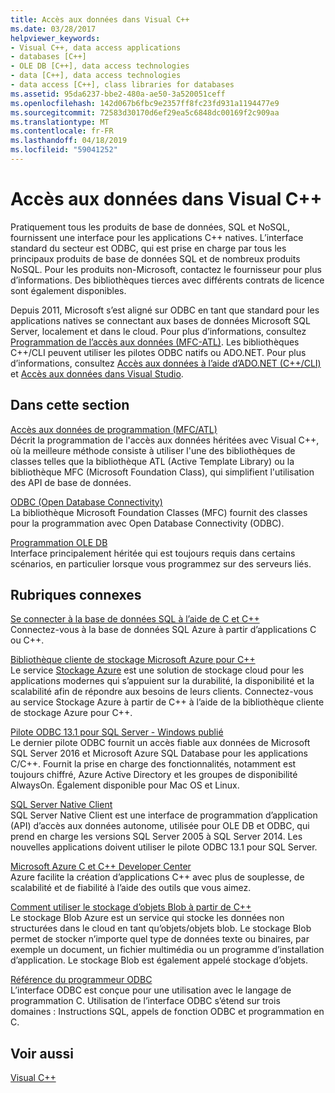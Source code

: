```yaml
---
title: Accès aux données dans Visual C++
ms.date: 03/28/2017
helpviewer_keywords:
- Visual C++, data access applications
- databases [C++]
- OLE DB [C++], data access technologies
- data [C++], data access technologies
- data access [C++], class libraries for databases
ms.assetid: 95da6237-bbe2-480a-ae50-3a520051ceff
ms.openlocfilehash: 142d067b6fbc9e2357ff8fc23fd931a1194477e9
ms.sourcegitcommit: 72583d30170d6ef29ea5c6848dc00169f2c909aa
ms.translationtype: MT
ms.contentlocale: fr-FR
ms.lasthandoff: 04/18/2019
ms.locfileid: "59041252"
---
```

# <a name="data-access-in-visual-c"></a>Accès aux données dans Visual C++

Pratiquement tous les produits de base de données, SQL et NoSQL, fournissent une interface pour les applications C++ natives. L’interface standard du secteur est ODBC, qui est prise en charge par tous les principaux produits de base de données SQL et de nombreux produits NoSQL. Pour les produits non-Microsoft, contactez le fournisseur pour plus d’informations. Des bibliothèques tierces avec différents contrats de licence sont également disponibles.

Depuis 2011, Microsoft s’est aligné sur ODBC en tant que standard pour les applications natives se connectant aux bases de données Microsoft SQL Server, localement et dans le cloud. Pour plus d’informations, consultez [Programmation de l’accès aux données \(MFC-ATL\)](data-access-programming-mfc-atl.md). Les bibliothèques C++/CLI peuvent utiliser les pilotes ODBC natifs ou ADO.NET. Pour plus d’informations, consultez [Accès aux données à l’aide d’ADO.NET (C++/CLI)](../dotnet/data-access-using-adonet-cpp-cli.md) et [Accès aux données dans Visual Studio](https://docs.microsoft.com/visualstudio/data-tools/accessing-data-in-visual-studio).

## <a name="in-this-section"></a>Dans cette section

[Accès aux données de programmation (MFC/ATL)](data-access-programming-mfc-atl.md)<br/>
Décrit la programmation de l'accès aux données héritées avec Visual C++, où la meilleure méthode consiste à utiliser l'une des bibliothèques de classes telles que la bibliothèque ATL (Active Template Library) ou la bibliothèque MFC (Microsoft Foundation Class), qui simplifient l'utilisation des API de base de données.

[ODBC (Open Database Connectivity)](odbc/open-database-connectivity-odbc.md)<br/>
La bibliothèque Microsoft Foundation Classes (MFC) fournit des classes pour la programmation avec Open Database Connectivity (ODBC).

[Programmation OLE DB](oledb/ole-db-programming.md)<br/>
Interface principalement héritée qui est toujours requis dans certains scénarios, en particulier lorsque vous programmez sur des serveurs liés.

## <a name="related-topics"></a>Rubriques connexes

[Se connecter à la base de données SQL à l’aide de C et C++](/azure/sql-database/sql-database-develop-cplusplus-simple)<br/>
Connectez-vous à la base de données SQL Azure à partir d’applications C ou C++.

[Bibliothèque cliente de stockage Microsoft Azure pour C++](https://github.com/Azure/azure-storage-cpp)<br/>
Le service [Stockage Azure](/azure/storage/storage-introduction) est une solution de stockage cloud pour les applications modernes qui s’appuient sur la durabilité, la disponibilité et la scalabilité afin de répondre aux besoins de leurs clients. Connectez-vous au service Stockage Azure à partir de C++ à l’aide de la bibliothèque cliente de stockage Azure pour C++.

[Pilote ODBC 13.1 pour SQL Server - Windows publié](https://blogs.msdn.microsoft.com/sqlnativeclient/2016/08/01/announcing-the-odbc-driver-13-1-for-sql-server)<br/>
Le dernier pilote ODBC fournit un accès fiable aux données de Microsoft SQL Server 2016 et Microsoft Azure SQL Database pour les applications C/C++. Fournit la prise en charge des fonctionnalités, notamment est toujours chiffré, Azure Active Directory et les groupes de disponibilité AlwaysOn. Également disponible pour Mac OS et Linux.

[SQL Server Native Client](/sql/relational-databases/native-client/sql-server-native-client-programming)<br/>
SQL Server Native Client est une interface de programmation d’application (API) d’accès aux données autonome, utilisée pour OLE DB et ODBC, qui prend en charge les versions SQL Server 2005 à SQL Server 2014. Les nouvelles applications doivent utiliser le pilote ODBC 13.1 pour SQL Server.

[Microsoft Azure C et C++ Developer Center](https://azure.microsoft.com/develop/cpp/)<br/>
Azure facilite la création d’applications C++ avec plus de souplesse, de scalabilité et de fiabilité à l’aide des outils que vous aimez.

[Comment utiliser le stockage d’objets Blob à partir de C++](https://docs.microsoft.com/azure/storage/storage-c-plus-plus-how-to-use-blobs)<br/>
Le stockage Blob Azure est un service qui stocke les données non structurées dans le cloud en tant qu’objets/objets blob. Le stockage Blob permet de stocker n’importe quel type de données texte ou binaires, par exemple un document, un fichier multimédia ou un programme d’installation d’application. Le stockage Blob est également appelé stockage d’objets.

[ Référence du programmeur ODBC](https://docs.microsoft.com/sql/odbc/reference/odbc-programmer-s-reference)<br/>
L’interface ODBC est conçue pour une utilisation avec le langage de programmation C. Utilisation de l’interface ODBC s’étend sur trois domaines : Instructions SQL, appels de fonction ODBC et programmation en C.

## <a name="see-also"></a>Voir aussi

[Visual C++](../overview/visual-cpp-in-visual-studio.md)
